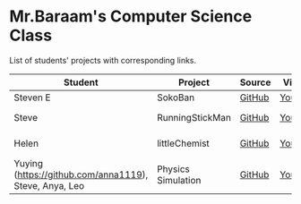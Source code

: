 # Mr.Baraam's Computer Science Class

List of students' projects with corresponding links.

| Student | Project| Source |    Videos    | Technologies |
|---------|--------|--------|--------------|--------------|
|Steven E|SokoBan|[GitHub](https://github.com/mrBaraam/SokoBan)|[YouTube](https://www.youtube.com/watch?v=97mpy0alzWI)| UIKit|
|Steve|RunningStickMan|[GitHub](https://github.com/mrBaraam/runningStickMan)|[YouTube](https://www.youtube.com/watch?v=QikrCMG4HHs)| UIKit, SpriteKit |
|Helen|littleChemist|[GitHub](https://github.com/mrBaraam/littleChemist)|[YouTube](https://www.youtube.com/watch?v=0zMN-0ka3yc&t)| UIKit, SpriteKit |
|Yuying (https://github.com/anna1119), Steve, Anya, Leo|Physics Simulation|[GitHub](https://github.com/mrBaraam/PhysicsSimulations)|[YouTube](https://www.youtube.com/watch?v=Hg2GiIoz02g)| UIKit, SpriteKit |
